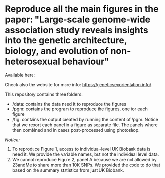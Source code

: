 # Reproduce all the main figures in the paper: "Large-scale genome-wide association study reveals insights into the genetic architecture, biology, and evolution of non-heterosexual behaviour"

Available here: 

Check also the website for more info: https://geneticsexorientation.info/

This repository contains three folders: 

* /data: contains the data need it to reproduce the figures 
* /pgm: contains the program to reproduce the figures, one for each figure
* /fig: contains the output created by running the content of /pgm. Notice that we report each panel in a figure as separate file. The panels where then combined and in cases post-processed using photoshop.


_Notice:_ 

1) To reproduce Figure 1, access to individual-level UK Biobank data is need it. We provide the variable names, but not the individual level data.
2) We cannot reproduce Figure 2, panel A because we are not allowed by 23andMe to share more than 10K SNPs. We provided the code to do that based on the summary statistics from just UK Biobank.
